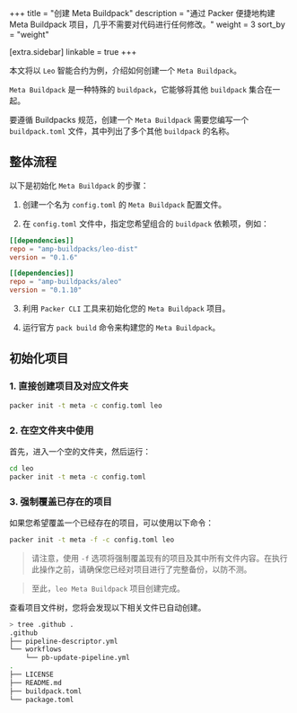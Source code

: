 +++
title = "创建 Meta Buildpack"
description = "通过 Packer 便捷地构建 Meta Buildpack 项目，几乎不需要对代码进行任何修改。"
weight = 3
sort_by = "weight"

[extra.sidebar]
linkable = true
+++

本文将以 `Leo` 智能合约为例，介绍如何创建一个 `Meta Buildpack`。

`Meta Buildpack` 是一种特殊的 `buildpack`，它能够将其他 `buildpack` 集合在一起。

要遵循 Buildpacks 规范，创建一个 `Meta Buildpack` 需要您编写一个 `buildpack.toml` 文件，其中列出了多个其他 `buildpack` 的名称。

## 整体流程

以下是初始化 `Meta Buildpack` 的步骤：

1. 创建一个名为 `config.toml` 的 `Meta Buildpack` 配置文件。

2. 在 `config.toml` 文件中，指定您希望组合的 `buildpack` 依赖项，例如：

```toml
[[dependencies]]
repo = "amp-buildpacks/leo-dist"
version = "0.1.6"

[[dependencies]]
repo = "amp-buildpacks/aleo"
version = "0.1.10"
```

3. 利用 `Packer CLI` 工具来初始化您的 `Meta Buildpack` 项目。

4. 运行官方 `pack build` 命令来构建您的 `Meta Buildpack`。

## 初始化项目

### 1. 直接创建项目及对应文件夹

```bash
packer init -t meta -c config.toml leo
```

### 2. 在空文件夹中使用

首先，进入一个空的文件夹，然后运行：

```bash
cd leo
packer init -t meta -c config.toml
```

### 3. 强制覆盖已存在的项目

如果您希望覆盖一个已经存在的项目，可以使用以下命令：

```bash
packer init -t meta -f -c config.toml leo
```

> 请注意，使用 `-f` 选项将强制覆盖现有的项目及其中所有文件内容。在执行此操作之前，请确保您已经对项目进行了完整备份，以防不测。

> 至此，`leo Meta Buildpack` 项目创建完成。

查看项目文件树，您将会发现以下相关文件已自动创建。

```bash
> tree .github .
.github
├── pipeline-descriptor.yml
└── workflows
    └── pb-update-pipeline.yml
.
├── LICENSE
├── README.md
├── buildpack.toml
└── package.toml
```

